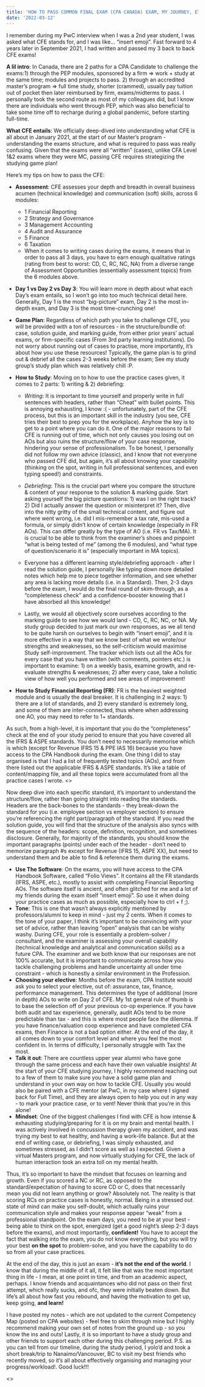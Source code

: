 ```yaml
---
title: 'HOW TO PASS COMMON FINAL EXAM (CPA CANADA) EXAM, MY JOURNEY, ETC.'
date: '2022-03-12'
---
```


I remember during my PwC interview when I was a 2nd year student, I was asked what CFE stands for, and I was like… “insert emoji”. Fast forward to 4 years later in September 2021, I had written and passed my 3 back to back CFE exams! 

**A lil intro**: In Canada, there are 2 paths for a CPA Candidate to challenge the exams:1) through the PEP modules, sponsored by a firm => work + study at the same time; modules and projects to pass. 2) through an accredited master’s program => full time study, shorter (crammed), usually pay tuition out of pocket then later reimbursed by firm, exams/midterms to pass. I personally took the second route as most of my colleagues did, but I know there are individuals who went through PEP, which was also beneficial to take some time off to recharge during a global pandemic, before starting full-time.

**What CFE entails**: We officially deep-dived into understanding what CFE is all about in January 2021, at the start of our Master’s program - understanding the exams structure, and what is required to pass was really confusing. Given that the exams were all “written” (cases), unlike CFA Level 1&2 exams where they were MC, passing CFE requires strategizing the studying game plan! 

Here’s my tips on how to pass the CFE: 
- **Assessment**: CFE assesses your depth and breadth in overall business acumen (technical knowledge) and communication (soft) skills, across 6 modules: 
    * 1 Financial Reporting 
    * 2 Strategy and Governance 
    * 3 Management Accounting 
    * 4 Audit and Assurance 
    * 5 Finance 
    * 6 Taxation 
    - When it comes to writing cases during the exams, it means that in order to pass all 3 days, you have to earn enough qualitative ratings (rating from best to worst: CD, C, RC, NC, NA) from a diverse range of Assessment Opportunities (essentially assessment topics) from the 6 modules above. 
- **Day 1 vs Day 2 vs Day 3**: You will learn more in depth about what each Day’s exam entails, so I won’t go into too much technical detail here. Generally, Day 1 is the most “big-picture” exam, Day 2 is the most in-depth exam, and Day 3 is the most time-crunching one! 
- **Game Plan**: Regardless of which path you take to challenge CFE, you will be provided with a ton of resources - in the structure/bundle of: case, solution guide, and marking guide, from either prior years’ actual exams, or firm-specific cases (From 3rd party learning institutions). Do not worry about running out of cases to practise, more importantly, it’s about how you use these resources! Typically, the game plan is to grind out & debrief all the cases 2-3 weeks before the exam; See my study group’s study plan which was relatively chill :P.
- **How to Study**: Moving on to how to use the practice cases given, it comes to 2 parts: 1) writing & 2) debriefing:
    - _Writing_: It is important to time yourself and properly write in full sentences with headers, rather than “Cheat” with bullet points. This is annoying exhausting, I know :( - unfortunately, part of the CFE process, but this is an important skill in the industry (you see, CFE tries their best to prep you for the workplace). Anyhow the key is to get to a point where you can do it. One of the major reasons to fail CFE is running out of time, which not only causes you losing out on AOs but also ruins the structure/flow of your case response, hindering your sense of professionalism. To be honest, I personally did not follow my own advice (classic), and I know that not everyone who passed CFE did, but again, it’s all about knowing your capability (thinking on the spot, writing in full professional sentences, and even typing speed!) and constraints.
    - _Debriefing_: This is the crucial part where you compare the structure & content of your response to the solution & marking guide. Start asking yourself the big picture questions: 1) was I on the right track? 2) Did I actually answer the question or misinterpret it? Then, dive into the nitty gritty of the small technical content, and figure out where went wrong, i.e. did I mis-remember a tax rate, mis-used a formula, or simply didn’t know of certain knowledge (especially in FR AOs). This can differ greatly by the type of AO (i.e. FR vs Tax/MA). It is crucial to be able to think from the examiner’s shoes and pinpoint “what is being tested of me” (among the 6 modules), and “what type of question/scenario it is” (especially important in MA topics). 

    - Everyone has a different learning style/debriefing approach - after I read the solution guide, I personally like typing down more detailed notes which help me to piece together information, and see whether any area is lacking more details (i.e. in a Standard). Then, 2-3 days before the exam, I would do the final round of skim-through, as a “completeness check” and a confidence-booster knowing that I have absorbed all this knowledge!

    - Lastly, we would all objectively score ourselves according to the marking guide to see how we would land - CD, C, RC, NC, or NA. My study group decided to just mark our own responses, as we all tend to be quite harsh on ourselves to begin with “insert emoji”, and it is more effective in a way that we know best of what we wrote/our strengths and weaknesses, so the self-criticism would maximise Study self-improvement. The tracker which lists out all the AOs for every case that you have written (with comments, pointers etc.) is important to examine: 1) on a weekly basis, examine growth, and re-evaluate strengths & weaknesses; 2) after every case, take a holistic view of how well you performed and see areas of improvement! 

- **How to Study Financial Reporting (FR)**: FR is the heaviest weighted module and is usually the deal breaker. It is challenging in 2 ways: 1) there are a lot of standards, and 2) every standard is extremely long, and some of them are inter-connected, thus where when addressing one AO, you may need to refer to 1+ standards. 

As such, from a high-level, it is important that you do the “completeness” check at the end of your study period to ensure that you have covered all the IFRS & ASPE standards. You don’t need to necessarily memorise which is which (except for Revenue IFRS 15 & PPE IAS 16) because you have access to the CPA Handbook during the exam. One thing I did to stay organised is that I had a list of frequently tested topics (AOs), and from there listed out the applicable IFRS & ASPE standards. It’s like a table of content/mapping file, and all these topics were accumulated from all the practice cases I wrote.
<<insert first page>>

Now deep dive into each specific standard, it’s important to understand the structure/flow, rather than going straight into reading the standards. Headers are the back-bones to the standards - they break-down the standard for you (i.e. employee section vs employer section) to ensure you’re referencing the right part/paragraph of the standard. If you read the solution guide, you will find that the structure of the analysis also syncs with the sequence of the headers: scope, definition, recognition, and sometimes disclosure. Generally, for majority of the standards, you should know the important paragraphs (points) under each of the header - don’t need to memorize paragraph #s except for Revenue (IFRS 15, ASPE XX), but need to understand them and be able to find & reference them during the exams.
- **Use The Software**: On the exams, you will have access to the CPA Handbook Software, called “Folio Views”. It contains all the FR standards (IFRS, ASPE, etc.), mostly to assist with completing Financial Reporting AOs. The software itself is ancient, and often glitched for me and a lot of my friends during the exam itself “insert emoji”. So use it when doing your practice cases as much as possible, especially how to ctrl + f ;).
- **Tone**: This is one that wasn’t always explicitly mentioned by professors/alumni to keep in mind - just my 2 cents. When it comes to the tone of your paper, I think it’s important to be convincing with your set of advice, rather than leaving “open” analysis that can be wishy washy. During CFE, your role is essentially a problem-solver / consultant, and the examiner is assessing your overall capability (technical knowledge and analytical and communication skills) as a future CPA. The examiner and we both know that our responses are not 100% accurate, but it is important to communicate across how you tackle challenging problems and handle uncertainty all under time constraint - which is honestly a similar environment in the Profession. 
- **Choosing your elective**: Months before the exam, CPA Institute would ask you to select your elective, out of: assurance, tax, finance, performance management. This determines the type of additional (more in depth) AOs to write on Day 2 of CFE. My 1st general rule of thumb is to base the selection off of your previous co-op experience. If you have both audit and tax experience, generally, audit AOs tend to be more predictable than tax - and this is where most people face the dilemma. If you have finance/valuation coop experience and have completed CFA exams, then Finance is not a bad option either. At the end of the day, it all comes down to your comfort level and where you feel the most confident in. In terms of difficulty, I personally struggle with Tax the most. 
- **Talk it out**: There are countless upper year alumni who have gone through the same process and each have their own valuable insights! At the start of your CFE studying journey, I highly recommend reaching out to a few of them to make sure you have a solid game plan and understand in your own way on how to tackle CFE. Usually you would also be paired with a CFE mentor (at PwC, in my case where I signed back for Full Time), and they are always open to help you out in any way - to mark your practice case, or to vent! Never think that you’re in this alone!
- **Mindset**: One of the biggest challenges I find with CFE is how intense & exhausting studying/preparing for it is on my brain and mental health. I was actively involved in concussion therapy given my accident, and was trying my best to eat healthy, and having a work-life balance. But at the end of writing case, or debriefing, I was simply exhausted, and sometimes stressed, as I didn’t score as well as I expected. Given a virtual Masters program, and now virtually studying for CFE, the lack of human interaction took an extra toll on my mental health.

Thus, it’s so important to have the mindset that focuses on learning and growth. Even if you scored a NC or RC, as opposed to the standard/expectation of having to score CD or C, does that necessarily mean you did not learn anything or grow? Absolutely not. The reality is that scoring RCs on practice cases is honestly, normal. Being in a stressed out state of mind can make you self-doubt, which actually ruins your communication style and makes your response appear “weak” from a professional standpoint. On the exam days, you need to be at your best - being able to think on the spot, energized (get a good night’s sleep 2-3 days before the exams), and most importantly, **confident!** You have to accept the fact that walking into the exam, you do not know everything, but you will try your best **on the spot** to problem-solve, and you have the capability to do so from all your case practices. 


At the end of the day, this is just an exam - **it’s not the end of the world**. I know that during the middle of it all, it felt like that was the most important thing in life - I mean, at one point in time, and from an academic aspect, perhaps. I know friends and acquaintances who did not pass on their first attempt, which really sucks, and ofc, they were initially beaten down. But life’s all about how fast you rebound, and having the motivation to get up, keep going, **and learn!** 

I have posted my notes - which are not updated to the current Competency Map (posted on CPA websites) - feel free to skim through mine but I highly recommend making your own set of notes from the ground up - so you know the ins and outs! Lastly, it is so important to have a study group and other friends to support each other during this challenging period. P.S. as you can tell from our timeline, during the study period, I yolo’d and took a short break/trip to Nanaimo/Vancouver, BC to visit my best friends who recently moved, so it’s all about effectively organising and managing your progress/workload!. Good luck!!!

<<insert nanaimo pics lmfao>>